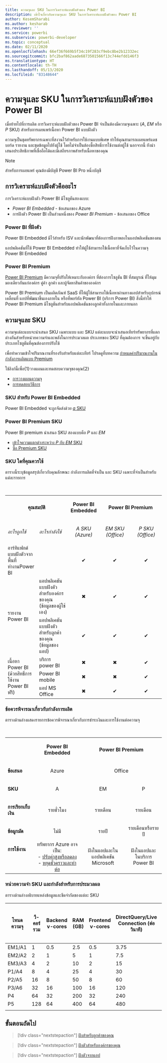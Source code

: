 ```yaml
---
title: ความจุและ SKU ในการวิเคราะห์แบบฝังตัวของ Power BI
description: เข้าใจเกี่ยวกับความจุและ SKU ในการวิเคราะห์แบบฝังตัวของ Power BI
author: KesemSharabi
ms.author: kesharab
ms.reviewer: ''
ms.service: powerbi
ms.subservice: powerbi-developer
ms.topic: conceptual
ms.date: 02/11/2020
ms.openlocfilehash: 66ef36f669b5f34c19f283cf9ebc8be2b12332ec
ms.sourcegitcommit: bfc2baf862aade6873501566f13c744efdd146f3
ms.translationtype: HT
ms.contentlocale: th-TH
ms.lasthandoff: 05/13/2020
ms.locfileid: "83148644"
---
```

# <a name="capacity-and-skus-in-power-bi-embedded-analytics"></a>ความจุและ SKU ในการวิเคราะห์แบบฝังตัวของ Power BI

เมื่อย้ายไปที่การผลิต การวิเคราะห์แบบฝังตัวของ Power BI จำเป็นต้องมีความจุเฉพาะ (*A*, *EM* หรือ *P* SKU) สำหรับการเผยแพร่เนื้อหา Power BI แบบฝังตัว

ความจุเป็นชุดทรัพยากรเฉพาะที่สงวนไว้สำหรับการใช้งานแบบพิเศษ ทำให้คุณสามารถเเผยแพร่แดชบอร์ด รายงาน และชุดข้อมูลไปยังผู้ใช้ โดยไม่จำเป็นต้องซื้อสิทธิ์การใช้งานต่อผู้ใช้ นอกจากนี้ ยังนำเสนอประสิทธิภาพที่เชื่อถือได้และมีเสถียรภาพสำหรับเนื้อหาของคุณ

>[!NOTE]
>สำหรับการเผยแพร่ คุณต้องมีบัญชี Power BI Pro หนึ่งบัญชี

## <a name="what-is-embedded-analytics"></a>การวิเคราะห์แบบฝังตัวคืออะไร

การวิเคราะห์แบบฝังตัว Power BI มีโซลูชันสองแบบ:
* *Power BI Embedded*  - ข้อเสนอของ Azure
* การฝังตัว Power BI เป็นส่วนหนึ่งของ *Power BI Premium*  - ข้อเสนอของ Office

### <a name="power-bi-embedded"></a>Power BI ที่ฝังตัว

Power BI Embedded มีไว้สำหรับ ISV และนักพัฒนาที่ต้องการฝังภาพลงในแอปพลิเคชันของตน

แอปพลิเคชันที่ใช้ Power BI Embedded ทำให้ผู้ใช้สามารถใช้เนื้อหาที่จัดเก็บไว้ในความจุ Power BI Embedded

### <a name="power-bi-premium"></a>Power BI Premium

[Power BI Premium](../../admin/service-premium-what-is.md) มีความจุที่ปรับให้เหมาะกับองค์กร ที่ต้องการโซลูชัน BI ที่สมบูรณ์ ที่ให้มุมมองเดียวกันแก่องค์กร คู่ค้า ลูกค้า และผู้จัดหาสินค้าขององค์กร

Power BI Premium เป็นผลิตภัณฑ์ SaaS ที่ให้ผู้ใช้สามารถใช้เนื้อหาผ่านทางแอปสำหรับอุปกรณ์เคลื่อนที่ แอปที่พัฒนาขึ้นเองภายใน หรือที่พอร์ทัล Power BI (บริการ Power BI) สิ่งนี้ทำให้ Power BI Premium มีโซลูชันสำหรับแอปพลิเคชันของลูกค้าทั้งภายในและภายนอก

## <a name="capacity-and-skus"></a>ความจุและ SKU

ความจุแต่ละแบบจะนำเสนอ SKU เฉพาะแบบ และ SKU แต่ละแบบจะนำเสนอเทียร์ทรัพยากรที่แตกต่างกันสำหรับหน่วยความจำและพลังในการประมวลผล ประเภทของ SKU ที่คุณต้องการ จะขึ้นอยู่กับประเภทโซลูชันที่คุณต้องการปรับใช้

เพื่อทำความเข้าใจปริมาณงานที่รองรับสำหรับแต่ละเทียร์ โปรดดูที่บทความ [กำหนดค่าปริมาณงานในกำลังการผลิตแบบ Premium](../../admin/service-admin-premium-workloads.md)

ใช้ลิงก์นี้เพื่อ{1}วางแผนและทดสอบความจุของคุณ{2}
* [การวางแผนความจุ](embedded-capacity-planning.md)
* [การทดสอบวิธีการ](../../admin/service-premium-capacity-optimize.md#testing-approaches)

### <a name="power-bi-embedded-skus"></a>SKU สำหรับ Power BI Embedded

Power BI Embedded จะถูกจัดส่งด้วย [*a* SKU](../../admin/service-admin-premium-purchase.md#purchase-a-skus-for-testing-and-other-scenarios)

### <a name="power-bi-premium-skus"></a>Power BI Premium SKU

Power BI premium นำเสนอ SKU สองแบบคือ *P* และ *EM*
* [เข้าใจความแตกต่างระหว่าง *P* กับ *EM* SKU](../../admin/service-premium-what-is.md#subscriptions-and-licensing)
* [ซื้อ Premium SKU](../../admin/service-admin-premium-purchase.md)

### <a name="which-sku-should-i-use"></a>SKU ใดที่คุณควรใช้

ตารางนี้ระบุข้อมูลสรุปเกี่ยวกับคุณลักษณะ กำลังการผลิตที่จำเป็น และ SKU เฉพาะที่จำเป็นสำหรับแต่ละรายการ 

</br>
<table>
<col width="20%">
<col width="20%">
<col width="20%">
<col width="20%">
<col width="20%">
<tbody>
<tr>
<td style="text-align: center"; colspan="2"><p><b>คุณสมบัติ</b></p></td>
<td style="text-align: center">
<p><b>Power BI Embedded</b></p>
</td>
<td style="text-align: center"; colspan="2">
<p><b>Power BI Premium</b></p>
</td>
</tr>
<tr>
<td><p><em>อะไรถูกใช้</em><p></td>
<td><p><em>อะไรกำลังใช้</em><p></td>
<td style="text-align: center"><p><em>A SKU</br>(Azure)</em></p></td>
<td style="text-align: center"><p><em>EM SKU</br>(Office)</em></p></td>
<td style="text-align: center"><p><em>P SKU</br>(Office)</em></p></td>
</tr>
<tr>
<td>อาร์ทิแฟกต์แบบฝังตัวจากพื้นที่ทำงานPower BI</td>
<td>
</td>
<td style="text-align: center">✔</td>
<td style="text-align: center">✔</td>
<td style="text-align: center">✔</td>
</tr>
<tr>
<td rowspan="2">รายงาน Power BI</td>
<td>แอปพลิเคชันแบบฝังตัวสำหรับองค์กรของคุณ</br>(ข้อมูลของผู้ใช้เอง)</td>
<td style="text-align: center">✖</td>
<td style="text-align: center">✔</td>
<td style="text-align: center">✔</td>
</tr>
<tr>
<td>แอปพลิเคชันแบบฝังตัวสำหรับลูกค้าของคุณ</br>(ข้อมูลชองแอป)</td>
<td style="text-align: center">✔</td>
<td style="text-align: center">✔</td>
<td style="text-align: center">✔</td>
</tr>
<tr>
<td rowspan="3">เนื้อหา Power BI<br>(ด้วยสิทธิ์การใช้งาน Power BI ฟรี)</td>
<td>บริการ power BI</td>
<td style="text-align: center">✖</td>
<td style="text-align: center">✖</td>
<td style="text-align: center">✔</td>
</tr>
<tr>
<td>Power BI mobile</td>
<td style="text-align: center">✖</td>
<td style="text-align: center">✖</td>
<td style="text-align: center">✔</td>
</tr>
<tr>
<td>แอป MS Office</td>
<td style="text-align: center">✖</td>
<td style="text-align: center">✔</td>
<td style="text-align: center">✔</td>
</tr>
</tbody>
</table>

### <a name="capacity-considerations"></a>ข้อควรพิจารณาเกี่ยวกับกำลังการผลิต

ตารางด้านล่างแสดงรายการข้อควรพิจารณาเกี่ยวกับการชำระเงินและการใช้งานต่อความจุ

</br>
<table>
<tbody>
<tr>
<td></td>
<td style="text-align: center;"><p><strong>Power BI Embedded</strong></p></td>
<td style="text-align: center;" colspan="2"><p><strong>Power BI Premium</strong></p></td>
</tr>
<tr>
<td><p><strong>ข้อเสนอ</strong></p></td>
<td style="text-align: center;"><p>Azure</p></td>
<td style="text-align: center;" colspan="2"><p>Office</p></td>
</tr>
<tr>
<td><p><strong>SKU</strong></p></td>
<td style="text-align: center;"><p>A</p></td>
<td style="text-align: center;"><p>EM</p></td>
<td style="text-align: center;"><p>P</p></td>
</tr>
<tr>
<td><p><strong>การเรียกเก็บเงิน</strong></td>
<td style="text-align: center;">รายชั่วโมง</td>
<td style="text-align: center;">รายเดือน</td>
<td style="text-align: center;">รายเดือน</td>
</tr>
<tr>
<td><p><strong>ข้อผูกมัด</strong></td>
<td style="text-align: center;">ไม่มี</td>
<td style="text-align: center;">รายปี</td>
<td style="text-align: center;">รายเดือนหรือรายปี</td>
</tr>
<tr>
<td valign="top"><p><strong>การใช้งาน</strong></td>
<td style="text-align: center;">ทรัพยากร Azure อาจเป็น:</br>- <a href="azure-pbie-scale-capacity.md">ปรับค่าสูงหรือลดลง</a></br>- <a href="azure-pbie-pause-start.md">หยุดชั่วคราวและทำต่อ</a>
</td>
<td style="text-align: center;">ฝังในแอปและใน</br> แอปพลิเคชัน Microsoft</td>
<td style="text-align: center;">ฝังในแอปและ</br> ในบริการ Power BI</td>
</tr>
</tbody>
</table>

### <a name="sku-memory-and-computing-power"></a>หน่วยความจำ SKU และกำลังสำหรับการประมวลผล

ตารางด้านล่างอธิบายแหล่งข้อมูลและขีดจำกัดของแต่ละ SKU

| โหนดความจุ | วี-คอร์รวม | Backend v-cores | RAM (GB) | Frontend v-cores | DirectQuery/Live Connection (ต่อวินาที) | การรีเฟรชแบบจำลองแบบคู่ขนาน |
| --- | --- | --- | --- | --- | --- | --- |
| EM1/A1 | 1 | 0.5 | 2.5 | 0.5 | 3.75 | 1 |
| EM2/A2 | 2 | 1 | 5 | 1 | 7.5 | 2 |
| EM3/A3 | 4 | 2 | 10 | 2 | 15 | 3 |
| P1/A4 | 8 | 4 | 25 | 4 | 30 | 6 |
| P2/A5 | 16 | 8 | 50 | 8 | 60 | 12 |
| P3/A6 | 32 | 16 | 100 | 16 | 120 | 24 |
| P4 | 64 | 32 | 200 | 32 | 240 | 48 |
| P5 | 128 | 64 | 400 | 64 | 480 | 96 |
| | | | | | | |

## <a name="next-steps"></a>ขั้นตอนถัดไป

> [!div class="nextstepaction"]
>[ฝังสำหรับลูกค้าของคุณ](embed-sample-for-customers.md)

> [!div class="nextstepaction"]
>[ฝังตัวสำหรับองค์กรของคุณ](embed-sample-for-your-organization.md)

> [!div class="nextstepaction"]
> [ฝังตัวจากแอป](embed-from-apps.md)